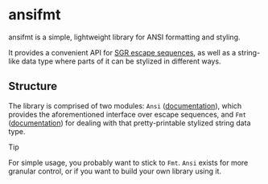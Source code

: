 
# ansifmt

ansifmt is a simple, lightweight library for ANSI formatting and styling.

It provides a convenient API for [SGR escape sequences](https://en.wikipedia.org/wiki/ANSI_escape_code#Select_Graphic_Rendition_parameters), as well as a string-like data type where parts of it can be stylized in different ways.

## Structure

The library is comprised of two modules: `Ansi` ([documentation](https://ansifmt.github.io/ansifmt/Ansifmt/Ansi/)), which provides the aforementioned interface over escape sequences, and `Fmt` ([documentation](https://ansifmt.github.io/ansifmt/Ansifmt/Ansi/)) for dealing with that pretty-printable stylized string data type.

> [!TIP]
> For simple usage, you probably want to stick to `Fmt`.
> `Ansi` exists for more granular control, or if you want to build your own library using it.
